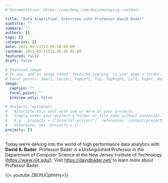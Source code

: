 ```yaml
---
# Documentation: https://wowchemy.com/docs/managing-content/

title: "Data Simplified: Interview with Professor David Bader"
subtitle: ""
summary: ""
authors: []
tags: []
categories: []
date: 2021-03-11T13:09:10-05:00
lastmod: 2021-03-11T13:09:10-05:00
featured: false
draft: false

# Featured image
# To use, add an image named `featured.jpg/png` to your page's folder.
# Focal points: Smart, Center, TopLeft, Top, TopRight, Left, Right, BottomLeft, Bottom, BottomRight.
image:
  caption: ""
  focal_point: ""
  preview_only: false

# Projects (optional).
#   Associate this post with one or more of your projects.
#   Simply enter your project's folder or file name without extension.
#   E.g. `projects = ["internal-project"]` references `content/project/deep-learning/index.md`.
#   Otherwise, set `projects = []`.
projects: []
---
```


Today we’re delving into the world of high performance data analytics with **David A. Bader**. Professor Bader is a Distinguished Professor in the Department of Computer Science at the New Jersey Institute of Technology (https://www.njit.edu/). Visit https://davidbader.net/ to learn more about Professor Bader.

{{< youtube ZBOfUCphhHs>}}



